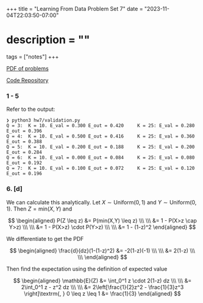 +++
title = "Learning From Data Problem Set 7"
date = "2023-11-04T22:03:50-07:00"
# description = ""

tags = ["notes"]
+++


[PDF of problems](https://work.caltech.edu/homework/hw7.pdf)

[Code Repository](https://github.com/lienzhuzhu/lfd)



<h3>
1 - 5
</h3

Refer to the output:

```
❯ python3 hw7/validation.py
Q = 3:  K = 10. E_val = 0.300 E_out = 0.420     K = 25: E_val = 0.280 E_out = 0.396
Q = 4:  K = 10. E_val = 0.500 E_out = 0.416     K = 25: E_val = 0.360 E_out = 0.388
Q = 5:  K = 10. E_val = 0.200 E_out = 0.188     K = 25: E_val = 0.200 E_out = 0.284
Q = 6:  K = 10. E_val = 0.000 E_out = 0.084     K = 25: E_val = 0.080 E_out = 0.192
Q = 7:  K = 10. E_val = 0.100 E_out = 0.072     K = 25: E_val = 0.120 E_out = 0.196
```



<h3>
6. [d]
</h3>

We can calculate this analytically. Let $X \sim \textrm{Uniform}(0,1)$ and $Y \sim \textrm{Uniform}(0,1)$. Then $Z=\textrm{min}(X, Y)$ and

$$
\begin{aligned}
P(Z \leq z) &= P(min(X,Y) \leq z) \\\ \\\
    &= 1 - P(X>z \cap Y>z) \\\ \\\
    &= 1 - P(X>z) \cdot P(Y>z) \\\ \\\
    &= 1 - (1-z)^2
\end{aligned}
$$

We differentiate to get the PDF

$$
\begin{aligned}
\frac{d}{dz}(1-(1-z)^2) &= -2(1-z)(-1) \\\ \\\
    &= 2(1-z) \\\ \\\
\end{aligned}
$$

Then find the expectation using the definition of expected value

$$
\begin{aligned}
\mathbb{E}(Z) &= \int_0^1 z \cdot 2(1-z) dz \\\ \\\
    &= 2\int_0^1 z - z^2 dz \\\ \\\
    &= 2\left[\frac{1}{2}z^2 - \frac{1}{3}z^3 \right]\textrm{, } 0 \leq z \leq 1
    &= \frac{1}{3}
\end{aligned}
$$
